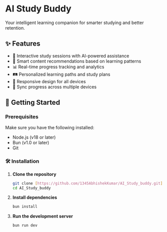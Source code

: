 # AI Study Buddy

Your intelligent learning companion for smarter studying and better retention.

## ✨ Features

- 🎯 Interactive study sessions with AI-powered assistance
- 🤖 Smart content recommendations based on learning patterns
- 📊 Real-time progress tracking and analytics
- 🛤️ Personalized learning paths and study plans
- 📱 Responsive design for all devices
- 🔄 Sync progress across multiple devices

## 🚀 Getting Started

### Prerequisites

Make sure you have the following installed:

- Node.js (v18 or later)
- Bun (v1.0 or later)
- Git

### 🛠 Installation

1. **Clone the repository**
   ```bash
   git clone [https://github.com/1345AbhishekKumar/AI_Study_buddy.git](https://github.com/1345AbhishekKumar/AI_Study_buddy.git)
   cd AI_Study_buddy

2. **Install dependencies**
   ```bash
   bun install

3. **Run the development server**
   ```bash
   bun run dev